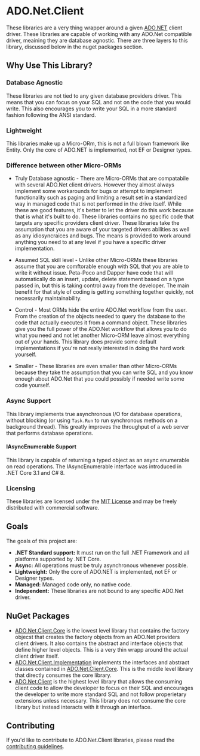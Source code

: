 # ADO.Net.Client
These libraries are a very thing wrapper around a given [ADO.NET](https://msdn.microsoft.com/en-us/library/e80y5yhx.aspx) client driver.
These libraries are capable of working with any ADO.Net compatible driver, meaining they are database agnostic.  There are three layers to this library, discussed below in the nuget packages section. 

## Why Use This Library?

### Database Agnostic

These libraries are not tied to any given database providers driver.  This means that you can focus on 
your SQL and not on the code that you would write.  This also encourages you to write your SQL
in a more standard fashion following the ANSI standard.

### Lightweight

This libraries make up a Micro-ORm, this is not a full blown framework like Entity.
Only the core of ADO.NET is implemented, not EF or Designer types.

### Difference between other Micro-ORMs

* Truly Database agnostic - There are Micro-ORMs that are compatabile with several ADO.Net client drivers.
  However they almost always implement some workarounds for bugs or attempt to implement functionality such as paging
  and limiting a result set in a standardized way in managed code that is not performed in the drive itself.
  While these are good features, it's better to let the driver do this work because that is what it's built to do.
  These libraries contains no specific code that targets any specific providers client driver.  These libraries
  take the assumption that you are aware of your targeted drivers abilities as well as any idiosyncraices and bugs.
  The means is provided to work around anything you need to at any level if you have a specific driver implementation.

* Assumed SQL skill level - Unlike other Micro-ORMs these libraries assume that you are
comftorable enough with SQL that you are able to write it without issue.  Peta-Poco and Dapper
have code that will automatically do an insert, update, delete statement based on a type passed in,
but this is taking control away from the developer.  The main benefit for that style of coding
is getting something together quickly, not necessarily maintainability.  

* Control - Most ORMs hide the entire ADO.Net workflow from the user.  From the creation of the objects
needed to query the database to the code that actually executes it from a command object.  These libraries 
give you the full power of the ADO.Net workflow that allows you to do what you need and not let another Micro-ORM
leave almost everything out of your hands.  This library does provide some default
implementations if you're not really interested in doing the hard work yourself.

* Smaller - These libraries are even smaller than other Micro-ORMs because they take the assumption
that you can write SQL and you know enough about ADO.Net that you could possibly if needed write some code yourself.

### Async Support

This library implements true asynchronous I/O for database operations, without blocking
(or using `Task.Run` to run synchronous methods on a background thread). This greatly
improves the throughput of a web server that performs database operations.

#### IAsyncEnumerable Support

This library is capable of returning a typed object as an async enumerable on read operations.  The IAsyncEnumerable interface was introduced
in .NET Core 3.1 and C# 8.

### Licensing

These libraries are licensed under the [MIT License](LICENSE.md) and may be freely distributed with commercial software.

## Goals

The goals of this project are:

* **.NET Standard support:** It must run on the full .NET Framework and all platforms supported by .NET Core.
* **Async:** All operations must be truly asynchronous whenever possible.
* **Lightweight:** Only the core of ADO.NET is implemented, not EF or Designer types.
* **Managed:** Managed code only, no native code.
* **Independent:** These libraries are not bound to any specific ADO.Net driver.

## NuGet Packages

* [ADO.Net.Client.Core](https://www.nuget.org/packages/ADO.Net.Client.Core/) is the lowest level library that contains the factory objecst that
creates the factory objects from an ADO.Net providers client drivers.  It also contains the abstract and interface objects that define higher level objects.
  This is a very thin wrapp around the actual client driver itself.
* [ADO.Net.Client.Implementation](https://www.nuget.org/packages/ADO.Net.Client.Implementation/) implements the interfaces and abstract classes
  contained in [ADO.Net.Client.Core](https://www.nuget.org/packages/ADO.Net.Client.Core/).  This is the middle level library that directly consumes
  the core library.
* [ADO.Net.Client](https://www.nuget.org/packages/ADO.Net.Client/) is the highest level library that allows
  the consuming client code to allow the developer to focus on their SQL and encourages the developer to write more standard SQL
  and not follow properietary extensions unless necessary.  This library does not consume the core library but instead
  interacts with it through an interface.

## Contributing

If you'd like to contribute to ADO.Net.Client libraries, please read the [contributing guidelines](CONTRIBUTING.md).